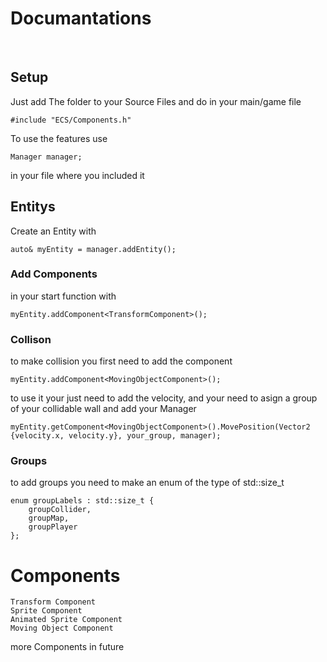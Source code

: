 # Documantations
<br>

## Setup
Just add The folder to your Source Files and do in your main/game file
```
#include "ECS/Components.h"
```
To use the features use
```
Manager manager;
```
in your file where you included it

## Entitys
Create an Entity with
```
auto& myEntity = manager.addEntity();
```
### Add Components
in your start function with 
```
myEntity.addComponent<TransformComponent>();
```
### Collison
to make collision you first need to add the component
```
myEntity.addComponent<MovingObjectComponent>();
```
to use it your just need to add the velocity, and your need to asign a group of your collidable wall and add your Manager
```
myEntity.getComponent<MovingObjectComponent>().MovePosition(Vector2 {velocity.x, velocity.y}, your_group, manager);
```
### Groups
to add groups you need to make an enum of the type of std::size_t
```
enum groupLabels : std::size_t {
	groupCollider,
	groupMap,
	groupPlayer
};
```

# Components
``` 
Transform Component
Sprite Component
Animated Sprite Component
Moving Object Component
```
more Components in future
